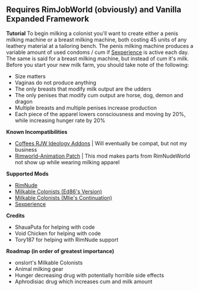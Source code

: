 ﻿## Requires RimJobWorld (obviously) and Vanilla Expanded Framework
**Tutorial**
To begin milking a colonist you'll want to create either a penis milking machine or a breast milking machine, both costing 45 units of any leathery material at a tailoring bench. The penis milking machine produces a variable amount of used condoms / cum if [Sexperience](https://www.loverslab.com/topic/193448-mod-rjw-sexperience-continued/) is active each day. The same is said for a breast milking machine, but instead of cum it's milk. 
Before you start your new milk farm, you should take note of the following:
 - Size matters
 - Vaginas do not produce anything
 - The only breasts that modify milk output are the udders
 - The only penises that modify cum output are horse, dog, demon and dragon
 - Multiple breasts and multiple penises increase production
 - Each piece of the apparel lowers consciousness and moving by 20%, while increasing hunger rate by 20%

**Known Incompatibilities**
 - [Coffees RJW Ideology Addons](https://gitgud.io/c0ffeeeeeeee/coffees-rjw-ideology-addons) | Will eventually be compat, but not my business
 - [Rimworld-Animation Patch](https://www.loverslab.com/files/file/23398-rimworld-animation-patch/) | This mod makes parts from RimNudeWorld not show up while wearing milking apparel

**Supported Mods**
 - [RimNude](https://gitgud.io/Tory/rimnude-unofficial)
 - [Milkable Colonists (Ed86's Version)](https://gitgud.io/Ed86/rjw-mc)
 - [Milkable Colonists (Mlie's Continuation)](https://steamcommunity.com/sharedfiles/filedetails/?id=2218407878)
 - [Sexperience](https://www.loverslab.com/topic/193448-mod-rjw-sexperience-continued/)
 
 **Credits**
 - ShauaPuta for helping with code
 - Void Chicken for helping with code 
 - Tory187 for helping with RimNude support

**Roadmap (in order of greatest importance)**
 - onslort's Milkable Colonists
 - Animal milking gear
 - Hunger decreasing drug with potentially horrible side effects
 - Aphrodisiac drug which increases cum and milk amount
